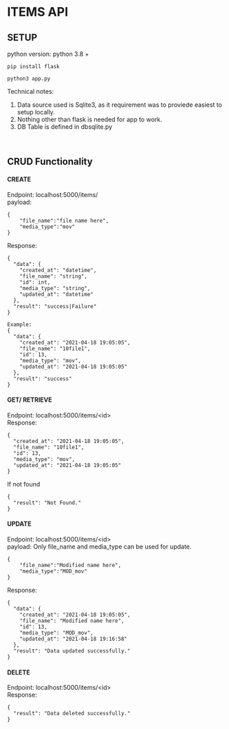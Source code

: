 # ITEMS API

## SETUP
python version: python 3.8 +

```
pip install flask

python3 app.py
```

Technical notes:
1. Data source used is Sqlite3, as it requirement was to proviede easiest to setup locally.
2. Nothing other than flask is needed for app to work.
3. DB Table is defined in dbsqlite.py
</br> 


## CRUD Functionality

#### CREATE </br>
Endpoint: localhost:5000/items/ </br>
payload: 
```
{
    "file_name":"file name here",
    "media_type":"mov"
}
```
Response:
```
{
  "data": {
    "created_at": "datetime",
    "file_name": "string",
    "id": int,
    "media_type": "string",
    "updated_at": "datetime"
  },
  "result": "success|Failure"
}

Example:
{
  "data": {
    "created_at": "2021-04-18 19:05:05",
    "file_name": "10file1",
    "id": 13,
    "media_type": "mov",
    "updated_at": "2021-04-18 19:05:05"
  },
  "result": "success"
}
```

#### GET/ RETRIEVE
Endpoint: localhost:5000/items/\<id\> </br>
Response:
```
{
  "created_at": "2021-04-18 19:05:05",
  "file_name": "10file1",
  "id": 13,
  "media_type": "mov",
  "updated_at": "2021-04-18 19:05:05"
}

```
If not found </br>
```
{
  "result": "Not Found."
}
```

#### UPDATE
Endpoint: localhost:5000/items/\<id\> </br>
payload: Only file_name and media_type can  be used for update.
```
{
    "file_name":"Modified name here",
    "media_type":"MOD_mov"
}
```
Response:
```
{
  "data": {
    "created_at": "2021-04-18 19:05:05",
    "file_name": "Modified name here",
    "id": 13,
    "media_type": "MOD_mov",
    "updated_at": "2021-04-18 19:16:58"
  },
  "result": "Data updated successfully."
}
```

#### DELETE
Endpoint: localhost:5000/items/\<id\> </br>
Response:
```
{
  "result": "Data deleted successfully."
}
```